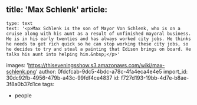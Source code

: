 title: 'Max Schlenk'
article:
  -
    type: text
    text: '<p>Max Schlenk is the son of Mayor Von Schlenk, who is on a cruise along with his aunt as a result of unfinished mayoral business. He is in his early twenties and has always worked city jobs. He thinks he needs to get rich quick so he can stop working these city jobs, so he decides to try and steal a painting that Edison brings on board. He talks his aunt into helping him.&nbsp;</p>'
images: 'https://thiseveningsshow.s3.amazonaws.com/wiki/max-schlenk.png'
author: 0fdcfcab-9dc5-4bdc-a78c-4fa4eca4e4e5
import_id: 30dc92fb-4956-479b-a43c-99fdf4ce4837
id: f727d193-19bb-4d7e-b8ae-3f8a0b37d1ce
tags:
  - people
